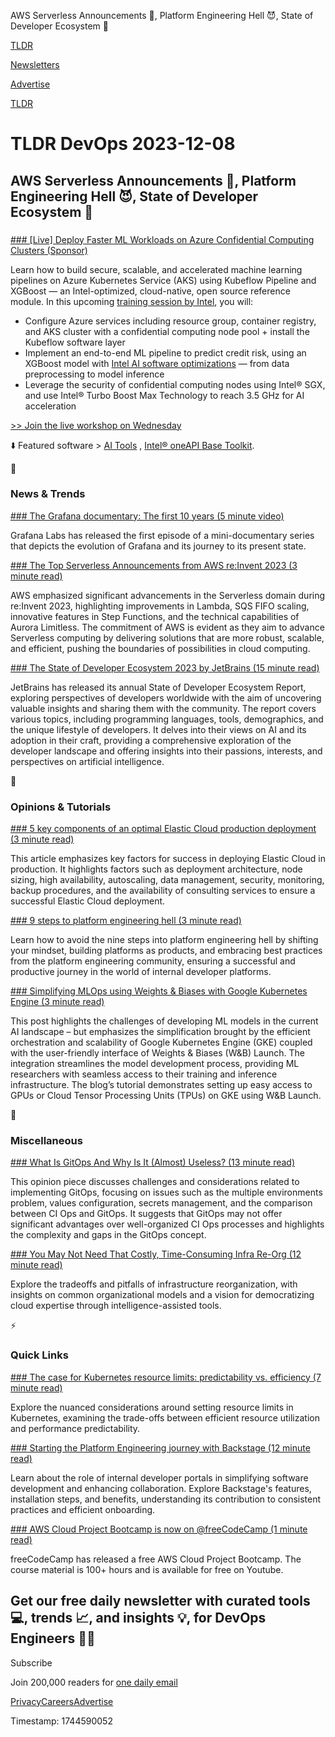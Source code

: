 AWS Serverless Announcements 📢, Platform Engineering Hell 😈, State of Developer Ecosystem 🌿

[TLDR](/)

[Newsletters](/newsletters)

[Advertise](https://advertise.tldr.tech/)

[TLDR](/)

# TLDR DevOps 2023-12-08

## AWS Serverless Announcements 📢, Platform Engineering Hell 😈, State of Developer Ecosystem 🌿

### 

[### [Live] Deploy Faster ML Workloads on Azure Confidential Computing Clusters (Sponsor)](https://software.seek.intel.com/techdecoded-webinars?cid=em&amp;source=partner_newsl_ih&amp;campid=ww_q4_1ai&amp;content=live-web_ai-seg%C2%AEistration_source=partner_newsl_ih_newsl&amp;utm_source=tldrdevops)

Learn how to build secure, scalable, and accelerated machine learning pipelines on Azure Kubernetes Service (AKS) using Kubeflow Pipeline and XGBoost — an Intel-optimized, cloud-native, open source reference module. In this upcoming [training session by Intel](https://software.seek.intel.com/techdecoded-webinars?cid=em&source=partner_newsl_ih&campid=ww_q4_1ai&content=live-web_ai-seg%C2%AEistration_source=partner_newsl_ih_newsl), you will:

* Configure Azure services including resource group, container registry, and AKS cluster with a confidential computing node pool + install the Kubeflow software layer
* Implement an end-to-end ML pipeline to predict credit risk, using an XGBoost model with [Intel AI software optimizations](%20https://www.intel.com/content/www/us/en/developer/topic-technology/artificial-intelligence/tools.html) — from data preprocessing to model inference
* Leverage the security of confidential computing nodes using Intel® SGX, and use Intel® Turbo Boost Max Technology to reach 3.5 GHz for AI acceleration

[>> Join the live workshop on Wednesday](https://software.seek.intel.com/techdecoded-webinars?cid=em&source=partner_newsl_ih&campid=ww_q4_1ai&content=live-web_ai-seg%C2%AEistration_source=partner_newsl_ih_newsl)

⬇️ Featured software > [AI Tools](https://www.intel.com/content/www/us/en/developer/tools/oneapi/ai-analytics-toolkit-download.html) , [Intel® oneAPI Base Toolkit](https://www.intel.com/content/www/us/en/developer/tools/oneapi/base-toolkit-download.html).

📱

### News & Trends

[### The Grafana documentary: The first 10 years (5 minute video)](https://grafana.com/story-of-grafana/?utm_source=tldrdevops)

Grafana Labs has released the first episode of a mini-documentary series that depicts the evolution of Grafana and its journey to its present state.

[### The Top Serverless Announcements from AWS re:Invent 2023 (3 minute read)](https://dev.to/roosterdev/the-top-serverless-announcements-from-aws-reinvent-2023-2d3e?utm_source=tldrdevops)

AWS emphasized significant advancements in the Serverless domain during re:Invent 2023, highlighting improvements in Lambda, SQS FIFO scaling, innovative features in Step Functions, and the technical capabilities of Aurora Limitless. The commitment of AWS is evident as they aim to advance Serverless computing by delivering solutions that are more robust, scalable, and efficient, pushing the boundaries of possibilities in cloud computing.

[### The State of Developer Ecosystem 2023 by JetBrains (15 minute read)](https://www.jetbrains.com/lp/devecosystem-2023/?utm_source=tldrdevops)

JetBrains has released its annual State of Developer Ecosystem Report, exploring perspectives of developers worldwide with the aim of uncovering valuable insights and sharing them with the community. The report covers various topics, including programming languages, tools, demographics, and the unique lifestyle of developers. It delves into their views on AI and its adoption in their craft, providing a comprehensive exploration of the developer landscape and offering insights into their passions, interests, and perspectives on artificial intelligence.

🚀

### Opinions & Tutorials

[### 5 key components of an optimal Elastic Cloud production deployment (3 minute read)](https://www.elastic.co/blog/5-key-components-optimal-elastic-cloud-production-deployment?utm_source=tldrdevops)

This article emphasizes key factors for success in deploying Elastic Cloud in production. It highlights factors such as deployment architecture, node sizing, high availability, autoscaling, data management, security, monitoring, backup procedures, and the availability of consulting services to ensure a successful Elastic Cloud deployment.

[### 9 steps to platform engineering hell (3 minute read)](https://platformengineering.org/blog/9-steps-to-platform-engineering-hell?utm_source=tldrdevops)

Learn how to avoid the nine steps into platform engineering hell by shifting your mindset, building platforms as products, and embracing best practices from the platform engineering community, ensuring a successful and productive journey in the world of internal developer platforms.

[### Simplifying MLOps using Weights & Biases with Google Kubernetes Engine (3 minute read)](https://cloud.google.com/blog/products/containers-kubernetes/running-weights-and-balances-launch-ml-platform-on-gke/?utm_source=tldrdevops)

This post highlights the challenges of developing ML models in the current AI landscape – but emphasizes the simplification brought by the efficient orchestration and scalability of Google Kubernetes Engine (GKE) coupled with the user-friendly interface of Weights & Biases (W&B) Launch. The integration streamlines the model development process, providing ML researchers with seamless access to their training and inference infrastructure. The blog’s tutorial demonstrates setting up easy access to GPUs or Cloud Tensor Processing Units (TPUs) on GKE using W&B Launch.

🎁

### Miscellaneous

[### What Is GitOps And Why Is It (Almost) Useless? (13 minute read)](https://hackernoon.com/what-is-gitops-and-why-is-it-almost-useless-part-2?utm_source=tldrdevops)

This opinion piece discusses challenges and considerations related to implementing GitOps, focusing on issues such as the multiple environments problem, values configuration, secrets management, and the comparison between CI Ops and GitOps. It suggests that GitOps may not offer significant advantages over well-organized CI Ops processes and highlights the complexity and gaps in the GitOps concept.

[### You May Not Need That Costly, Time-Consuming Infra Re-Org (12 minute read)](https://www.alashiban.com/you-may-not-need-that-costly-time-consuming-infra-re-org?utm_source=tldrdevops)

Explore the tradeoffs and pitfalls of infrastructure reorganization, with insights on common organizational models and a vision for democratizing cloud expertise through intelligence-assisted tools.

⚡️

### Quick Links

[### The case for Kubernetes resource limits: predictability vs. efficiency (7 minute read)](https://grafana.com/blog/2023/12/06/the-case-for-kubernetes-resource-limits-predictability-vs.-efficiency?utm_source=tldrdevops)

Explore the nuanced considerations around setting resource limits in Kubernetes, examining the trade-offs between efficient resource utilization and performance predictability.

[### Starting the Platform Engineering journey with Backstage (12 minute read)](https://www.cncf.io/blog/2023/12/07/starting-the-platform-engineering-journey-with-backstage/?utm_source=tldrdevops)

Learn about the role of internal developer portals in simplifying software development and enhancing collaboration. Explore Backstage's features, installation steps, and benefits, understanding its contribution to consistent practices and efficient onboarding.

[### AWS Cloud Project Bootcamp is now on @freeCodeCamp (1 minute read)](https://aws.cloudprojectbootcamp.com/?utm_source=tldrdevops)

freeCodeCamp has released a free AWS Cloud Project Bootcamp. The course material is 100+ hours and is available for free on Youtube.

## Get our free daily newsletter with curated tools 💻, trends 📈, and insights 💡, for DevOps Engineers 👨‍💻

Subscribe

Join 200,000 readers for [one daily email](/api/latest/devops)

[Privacy](/privacy)[Careers](https://jobs.ashbyhq.com/tldr.tech)[Advertise](/devops/advertise)

Timestamp: 1744590052